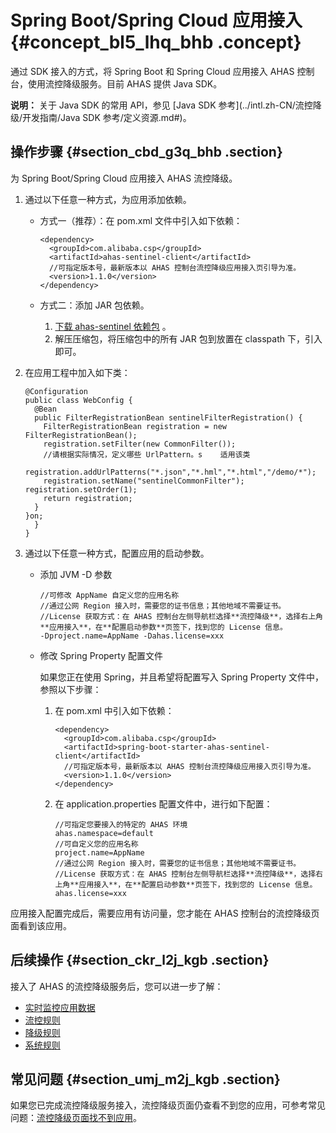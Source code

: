 # Spring Boot/Spring Cloud 应用接入 {#concept_bl5_lhq_bhb .concept}

通过 SDK 接入的方式，将 Spring Boot 和 Spring Cloud 应用接入 AHAS 控制台，使用流控降级服务。目前 AHAS 提供 Java SDK。

**说明：** 关于 Java SDK 的常用 API，参见 [Java SDK 参考](../intl.zh-CN/流控降级/开发指南/Java SDK 参考/定义资源.md#)。

## 操作步骤 {#section_cbd_g3q_bhb .section}

为 Spring Boot/Spring Cloud 应用接入 AHAS 流控降级。

1.  通过以下任意一种方式，为应用添加依赖。
    -   方式一（推荐）：在 pom.xml 文件中引入如下依赖：

        ```
        <dependency>
          <groupId>com.alibaba.csp</groupId>
          <artifactId>ahas-sentinel-client</artifactId>
          //可指定版本号，最新版本以 AHAS 控制台流控降级应用接入页引导为准。
          <version>1.1.0</version>
        </dependency>
        ```

    -   方式二：添加 JAR 包依赖。
        1.  [下载 ahas-sentinel 依赖包](http://ahasoss-cn-hangzhou.oss-cn-hangzhou.aliyuncs.com/sdk/1.1.0/ahas-sentinel.zip?spm=5176.11961263.SystemGuard.8.769e3bc1c6ehKR&file=ahas-sentinel.zip) 。
        2.  解压压缩包，将压缩包中的所有 JAR 包到放置在 classpath 下，引入即可。
2.  在应用工程中加入如下类：

    ```
    @Configuration
    public class WebConfig {
      @Bean
      public FilterRegistrationBean sentinelFilterRegistration() {
        FilterRegistrationBean registration = new FilterRegistrationBean();
        registration.setFilter(new CommonFilter());
        //请根据实际情况，定义哪些 UrlPattern。s    适用该类
    	registration.addUrlPatterns("*.json","*.hml","*.html","/demo/*");
        registration.setName("sentinelCommonFilter");   registration.setOrder(1);
        return registration;
      }
    }on;
      }
    }
    ```

3.  通过以下任意一种方式，配置应用的启动参数。
    -   添加 JVM -D 参数

        ```
        //可修改 AppName 自定义您的应用名称
        //通过公网 Region 接入时，需要您的证书信息；其他地域不需要证书。
        //License 获取方式：在 AHAS 控制台左侧导航栏选择**流控降级**，选择右上角**应用接入**，在**配置启动参数**页签下，找到您的 License 信息。
        -Dproject.name=AppName -Dahas.license=xxx
        ```

    -   修改 Spring Property 配置文件

        如果您正在使用 Spring，并且希望将配置写入 Spring Property 文件中，参照以下步骤：

        1.  在 pom.xml 中引入如下依赖：

            ```
            <dependency>
              <groupId>com.alibaba.csp</groupId>
              <artifactId>spring-boot-starter-ahas-sentinel-client</artifactId>
              //可指定版本号，最新版本以 AHAS 控制台流控降级应用接入页引导为准。
              <version>1.1.0</version>
            </dependency>
            ```

        2.  在 application.properties 配置文件中，进行如下配置：

            ```
            //可指定您要接入的特定的 AHAS 环境
            ahas.namespace=default
            //可自定义您的应用名称
            project.name=AppName
            //通过公网 Region 接入时，需要您的证书信息；其他地域不需要证书。
            //License 获取方式：在 AHAS 控制台左侧导航栏选择**流控降级**，选择右上角**应用接入**，在**配置启动参数**页签下，找到您的 License 信息。
            ahas.license=xxx
            ```


应用接入配置完成后，需要应用有访问量，您才能在 AHAS 控制台的流控降级页面看到该应用。

## 后续操作 {#section_ckr_l2j_kgb .section}

接入了 AHAS 的流控降级服务后，您可以进一步了解：

-    [实时监控应用数据](..md) 
-    [流控规则](..md) 
-    [降级规则](..md) 
-    [系统规则](..md) 

## 常见问题 {#section_umj_m2j_kgb .section}

如果您已完成流控降级服务接入，流控降级页面仍查看不到您的应用，可参考常见问题：[流控降级页面找不到应用](../intl.zh-CN/常见问题/流控降级常见问题.md#)。

